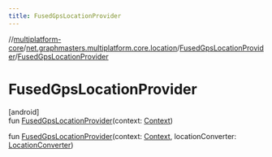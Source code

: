 ```yaml
---
title: FusedGpsLocationProvider
---
```

//[multiplatform-core](../../../index.html)/[net.graphmasters.multiplatform.core.location](../index.html)/[FusedGpsLocationProvider](index.html)/[FusedGpsLocationProvider](-fused-gps-location-provider.html)



# FusedGpsLocationProvider



[android]\
fun [FusedGpsLocationProvider](-fused-gps-location-provider.html)(context: [Context](https://developer.android.com/reference/kotlin/android/content/Context.html))

fun [FusedGpsLocationProvider](-fused-gps-location-provider.html)(context: [Context](https://developer.android.com/reference/kotlin/android/content/Context.html), locationConverter: [LocationConverter](../-location-converter/index.html))




